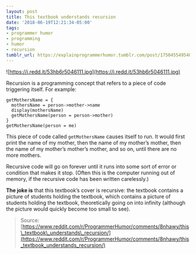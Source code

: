 ```yaml
---
layout: post
title: This textbook understands recursion
date: '2018-06-19T12:21:34-05:00'
tags:
- programmer humor
- programming
- humor
- recursion
tumblr_url: https://explainprogrammerhumor.tumblr.com/post/175045549540/this-textbook-understands-recursion
---
```

![https://i.redd.it/53hb6r5046111.jpg](https://i.redd.it/53hb6r5046111.jpg)

Recursion is a programming concept that refers to a piece of code triggering itself. For example:

    getMothersName = {
      mothersName = person->mother->name
      display(mothersName)
      getMothersName(person = person->mother)
    }
    getMothersName(person = me)

This piece of code called `getMothersName` causes itself to run. It would first print the name of my mother, then the name of my mother’s mother, then the name of my mother’s mother’s mother, and so on, until there are no more mothers.

Recursive code will go on forever until it runs into some sort of error or condition that makes it stop. (Often this is the computer running out of memory, if the recursive code has been written carelessly.)

**The joke is** that this textbook’s cover is recursive: the textbook contains a picture of students holding the textbook, which contains a picture of students holding the textbook, theoretically going on into infinity (although the picture would quickly become too small to see).

> Source: [https://www.reddit.com/r/ProgrammerHumor/comments/8nhawy/this\_textbook\_understands\_recursion/](https://www.reddit.com/r/ProgrammerHumor/comments/8nhawy/this_textbook_understands_recursion/)

